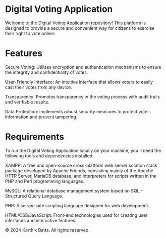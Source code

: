 
# Digital Voting Application
Welcome to the Digital Voting Application repository! This platform is designed to provide a secure and convenient way for citizens to exercise their right to vote online.

# Features
Secure Voting: Utilizes encryption and authentication mechanisms to ensure the integrity and confidentiality of votes.

User-Friendly Interface: An intuitive interface that allows voters to easily cast their votes from any device.

Transparency: Promotes transparency in the voting process with audit trails and verifiable results.

Data Protection: Implements robust security measures to protect voter information and prevent tampering.

# Requirements
To run the Digital Voting Application locally on your machine, you'll need the following tools and dependencies installed:

XAMPP: A free and open-source cross-platform web server solution stack package developed by Apache Friends, consisting mainly of the Apache HTTP Server, MariaDB database, and interpreters for scripts written in the PHP and Perl programming languages.

MySQL: A relational database management system based on SQL – Structured Query Language.

PHP: A server-side scripting language designed for web development.

HTML/CSS/JavaScript: Front-end technologies used for creating user interfaces and interactive features.

© 2024 Karthik Batta. All rights reserved.